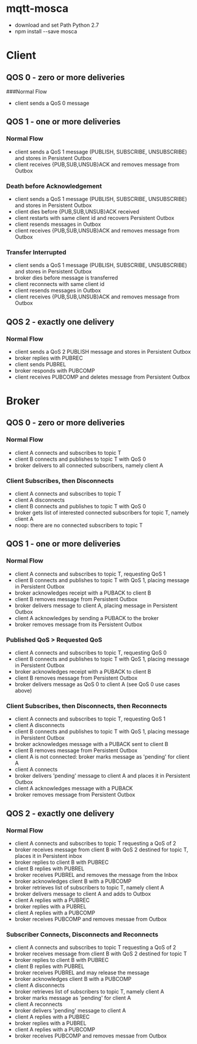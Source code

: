 # mqtt-mosca

- download and set Path Python 2.7
- npm install --save mosca

# Client

## QOS 0 - zero or more deliveries

###Normal Flow

- client sends a QoS 0 message

## QOS 1 - one or more deliveries

### Normal Flow

- client sends a QoS 1 message (PUBLISH, SUBSCRIBE, UNSUBSCRIBE) and stores in Persistent Outbox
- client receives {PUB,SUB,UNSUB}ACK and removes message from Outbox

### Death before Acknowledgement

- client sends a QoS 1 message (PUBLISH, SUBSCRIBE, UNSUBSCRIBE) and stores in Persistent Outbox
- client dies before {PUB,SUB,UNSUB}ACK received
- client restarts with same client id and recovers Persistent Outbox
- client resends messages in Outbox
- client receives {PUB,SUB,UNSUB}ACK and removes message from Outbox

### Transfer Interrupted

- client sends a QoS 1 message (PUBLISH, SUBSCRIBE, UNSUBSCRIBE) and stores in Persistent Outbox
- broker dies before message is transferred
- client reconnects with same client id
- client resends messages in Outbox
- client receives {PUB,SUB,UNSUB}ACK and removes message from Outbox

## QOS 2 - exactly one delivery

### Normal Flow

- client sends a QoS 2 PUBLISH message and stores in Persistent Outbox
- broker replies with PUBREC
- client sends PUBREL
- broker responds with PUBCOMP
- client receives PUBCOMP and deletes message from Persistent Outbox

# Broker

## QOS 0 - zero or more deliveries

### Normal Flow

- client A connects and subscribes to topic T
- client B connects and publishes to topic T with QoS 0
- broker delivers to all connected subscribers, namely client A

### Client Subscribes, then Disconnects

- client A connects and subscribes to topic T
- client A disconnects
- client B connects and publishes to topic T with QoS 0
- broker gets list of interested connected subscribers for topic T, namely client A
- noop: there are no connected subscribers to topic T

## QOS 1 - one or more deliveries

### Normal Flow

- client A connects and subscribes to topic T, requesting QoS 1
- client B connects and publishes to topic T with QoS 1, placing message in Persistent Outbox
- broker acknowledges receipt with a PUBACK to client B
- client B removes message from Persistent Outbox
- broker delivers message to client A, placing message in Persistent Outbox
- client A acknowledges by sending a PUBACK to the broker
- broker removes message from its Persistent Outbox

### Published QoS > Requested QoS

- client A connects and subscribes to topic T, requesting QoS 0
- client B connects and publishes to topic T with QoS 1, placing message in Persistent Outbox
- broker acknowledges receipt with a PUBACK to client B
- client B removes message from Persistent Outbox
- broker delivers message as QoS 0 to client A (see QoS 0 use cases above)

### Client Subscribes, then Disconnects, then Reconnects

- client A connects and subscribes to topic T, requesting QoS 1
- client A disconnects
- client B connects and publishes to topic T with QoS 1, placing message in Persistent Outbox
- broker acknowledges message with a PUBACK sent to client B
- client B removes message from Persistent Outbox
- client A is not connected: broker marks message as 'pending' for client A
- client A connects
- broker delivers 'pending' message to client A and places it in Persistent Outbox
- client A acknowledges message with a PUBACK
- broker removes message from Persistent Outbox

## QOS 2 - exactly one delivery

### Normal Flow

- client A connects and subscribes to topic T requesting a QoS of 2
- broker receives message from client B with QoS 2 destined for topic T, places it in Persistent inbox
- broker replies to client B with PUBREC
- client B replies with PUBREL
- broker receives PUBREL and removes the message from the Inbox
- broker acknowledges client B with a PUBCOMP
- broker retrieves list of subscribers to topic T, namely client A
- broker delivers message to client A and adds to Outbox
- client A replies with a PUBREC
- broker replies with a PUBREL
- client A replies with a PUBCOMP
- broker receives PUBCOMP and removes messae from Outbox

### Subscriber Connects, Disconnects and Reconnects

- client A connects and subscribes to topic T requesting a QoS of 2
- broker receives message from client B with QoS 2 destined for topic T
- broker replies to client B with PUBREC
- client B replies with PUBREL
- broker receives PUBREL and may release the message
- broker acknowledges client B with a PUBCOMP
- client A disconnects
- broker retrieves list of subscribers to topic T, namely client A
- broker marks message as 'pending' for client A
- client A reconnects
- broker delivers 'pending' message to client A
- client A replies with a PUBREC
- broker replies with a PUBREL
- client A replies with a PUBCOMP
- broker receives PUBCOMP and removes messae from Outbox
